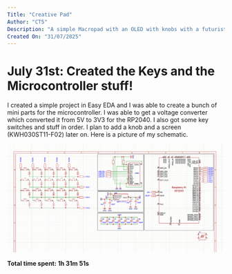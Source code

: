 ```yaml
---
Title: "Creative Pad"
Author: "CT5"
Description: "A simple Macropad with an OLED with knobs with a futuristic design with a custom microcontroller pcb."
Created On: "31/07/2025"
---
```


# July 31st: Created the Keys and the Microcontroller stuff!

I created a simple project in Easy EDA and I was able to create a bunch of mini parts for the microcontroller.
I was able to get a voltage converter which converted it from 5V to 3V3 for the RP2040. I also got some key switches and stuff in order. I plan to add a knob and a screen (KWH030ST11-F02) later on. Here is a picture of my schematic.

![](https://github.com/Cherrytree56567/Creative-Pad/raw/main/Demos/1..png?raw=true)

**Total time spent: 1h 31m 51s**
